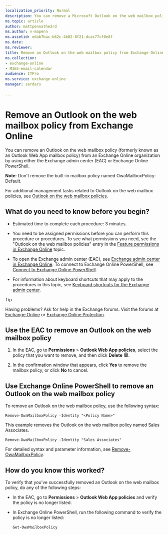```yaml
---
localization_priority: Normal
description: You can remove a Microsoft Outlook on the web mailbox policy from an Exchange organization by using either the EAC or Exchange Online PowerShell.
ms.topic: article
author: mattpennathe3rd
ms.author: v-mapenn
ms.assetid: edab7bac-b62c-4b82-8f21-dcac77cf0e8f
ms.date: 
ms.reviewer: 
title: Remove an Outlook on the web mailbox policy from Exchange Online
ms.collection: 
- exchange-online
- M365-email-calendar
audience: ITPro
ms.service: exchange-online
manager: serdars

---
```


# Remove an Outlook on the web mailbox policy from Exchange Online

You can remove an Outlook on the web mailbox policy (formerly known as an Outlook Web App mailbox policy) from an Exchange Online organization by using either the Exchange admin center (EAC) or Exchange Online PowerShell.

**Note**: Don't remove the built-in mailbox policy named OwaMailboxPolicy-Default.

For additional management tasks related to Outlook on the web mailbox policies, see [Outlook on the web mailbox policies](outlook-web-app-mailbox-policies.md).

## What do you need to know before you begin?

- Estimated time to complete each procedure: 3 minutes.

- You need to be assigned permissions before you can perform this procedure or procedures. To see what permissions you need, see the "Outlook on the web mailbox policies" entry in the [Feature permissions in Exchange Online](../../permissions-exo/feature-permissions.md) topic.

- To open the Exchange admin center (EAC), see [Exchange admin center in Exchange Online](../../exchange-admin-center.md). To connect to Exchange Online PowerShell, see [Connect to Exchange Online PowerShell](https://docs.microsoft.com/powershell/exchange/exchange-online/connect-to-exchange-online-powershell/connect-to-exchange-online-powershell).

- For information about keyboard shortcuts that may apply to the procedures in this topic, see [Keyboard shortcuts for the Exchange admin center](../../accessibility/keyboard-shortcuts-in-admin-center.md).

> [!TIP]
> Having problems? Ask for help in the Exchange forums. Visit the forums at [Exchange Online](https://go.microsoft.com/fwlink/p/?linkId=267542) or [Exchange Online Protection](https://go.microsoft.com/fwlink/p/?linkId=285351).

## Use the EAC to remove an Outlook on the web mailbox policy

1. In the EAC, go to **Permissions** \> **Outlook Web App policies**, select the policy that you want to remove, and then click **Delete** ![Delete icon](../../media/ITPro_EAC_DeleteIcon.png).

2. In the confirmation window that appears, click **Yes** to remove the mailbox policy, or click **No** to cancel.

## Use Exchange Online PowerShell to remove an Outlook on the web mailbox policy

To remove an Outlook on the web mailbox policy, use the following syntax:

```
Remove-OwaMailboxPolicy -Identity "<Policy Name>"
```

This example removes the Outlook on the web mailbox policy named Sales Associates.

```
Remove-OwaMailboxPolicy -Identity "Sales Associates"
```

For detailed syntax and parameter information, see [Remove-OwaMailboxPolicy](https://docs.microsoft.com/powershell/module/exchange/client-access/remove-owamailboxpolicy).

## How do you know this worked?

To verify that you've successfully removed an Outlook on the web mailbox policy, do any of the following steps:

- In the EAC, go to **Permissions** \> **Outlook Web App policies** and verify the policy is no longer listed.

- In Exchange Online PowerShell, run the following command to verify the policy is no longer listed:

    ```
    Get-OwaMailboxPolicy
    ```

